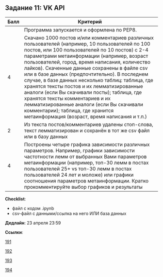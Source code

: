 ## Задание 11: VK API

|Балл|Критерий|
|----|--------|
||Программа запускается и оформлена по PEP8.|
|4|Cкачано 1000 постов и/или комментариев различных пользователей (например, 10 пользователей по 100 постов, или 100 пользователей по 10 постов) с 2-4 параметрами метаинформации (например, возраст пользователей, город, время написания, количество лайков). Скаченные данные сохранены в файле csv или в базе данных (предпочтительно). В последнем случае, в базе данных несколько таблиц: таблица, где хранятся тексты постов и их лемматизированные аналоги (если Вы скачивали посты); таблица, где хранятся тексты комментариев и их лемматизированные аналоги (если Вы скачивали комментарии); таблица, где хранится метаинформация (возраст, время написания и т.п.)|
|2|Из текста постов/комментариев удалены стоп-слова, текст лемматизирован и сохранён в тот же csv файл или в базу данных|
|4|Построены четыре графика зависимости различных параметров. Например, графики зависимости частотности лемм от выбранных Вами параметров метаинформации (например, топ-30 лемм в постах пользователей 25+ vs топ-30 лемм в постах пользователей 24 лет и моложе) или графики соотношения параметров метаинформации. Кратко прокомментируйте выбор графиков и результаты|

**Checklist**:
- файл с кодом .ipynb
- csv-файл с данными/ссылка на него ИЛИ база данных

**Дедлайн**: 
23 апреля 23:59

**Ссылки**:

[191](https://classroom.github.com/a/HpuwqN2I)

[192](https://classroom.github.com/a/j7RXw9ty)

[193](https://classroom.github.com/a/yUFv9HOD)

[194](https://classroom.github.com/a/OeVIW1aV)
